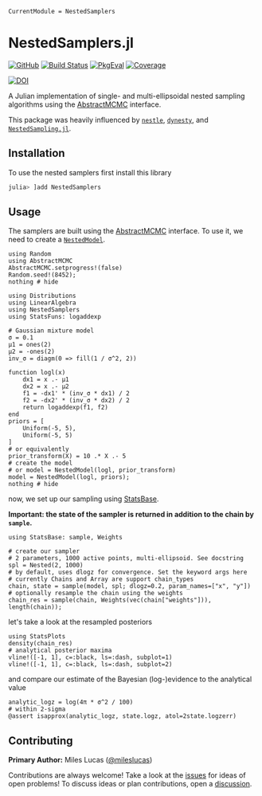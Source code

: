 ```@meta
CurrentModule = NestedSamplers
```

# NestedSamplers.jl

[![GitHub](https://img.shields.io/badge/Code-GitHub-black.svg)](https://github.com/TuringLang/NestedSamplers.jl)
[![Build Status](https://github.com/turinglang/NestedSamplers.jl/workflows/CI/badge.svg?branch=main)](https://github.com/turinglang/NestedSamplers.jl/actions)
[![PkgEval](https://juliaci.github.io/NanosoldierReports/pkgeval_badges/N/NestedSamplers.svg)](https://juliaci.github.io/NanosoldierReports/pkgeval_badges/report.html)
[![Coverage](https://codecov.io/gh/turinglang/NestedSamplers.jl/branch/main/graph/badge.svg)](https://codecov.io/gh/turinglang/NestedSamplers.jl)

[![DOI](https://zenodo.org/badge/DOI/10.5281/zenodo.3950594.svg)](https://doi.org/10.5281/zenodo.3950594)

A Julian implementation of single- and multi-ellipsoidal nested sampling algorithms using the [AbstractMCMC](https://github.com/turinglang/abstractmcmc.jl) interface.

This package was heavily influenced by [`nestle`](https://github.com/kbarbary/nestle), [`dynesty`](https://github.com/joshspeagle/dynesty), and [`NestedSampling.jl`](https://github.com/kbarbary/NestedSampling.jl).


## Installation

To use the nested samplers first install this library

```julia
julia> ]add NestedSamplers
```

## Usage

The samplers are built using the [AbstractMCMC](https://github.com/turinglang/abstractmcmc.jl) interface. To use it, we need to create a [`NestedModel`](@ref).

```@example usage
using Random
using AbstractMCMC
AbstractMCMC.setprogress!(false)
Random.seed!(8452);
nothing # hide
```

```@example usage
using Distributions
using LinearAlgebra
using NestedSamplers
using StatsFuns: logaddexp

# Gaussian mixture model
σ = 0.1
μ1 = ones(2)
μ2 = -ones(2)
inv_σ = diagm(0 => fill(1 / σ^2, 2))

function logl(x)
    dx1 = x .- μ1
    dx2 = x .- μ2
    f1 = -dx1' * (inv_σ * dx1) / 2
    f2 = -dx2' * (inv_σ * dx2) / 2
    return logaddexp(f1, f2)
end
priors = [
    Uniform(-5, 5),
    Uniform(-5, 5)
]
# or equivalently
prior_transform(X) = 10 .* X .- 5
# create the model
# or model = NestedModel(logl, prior_transform)
model = NestedModel(logl, priors);
nothing # hide
```

now, we set up our sampling using [StatsBase](https://github.com/JuliaStats/StatsBase.jl).

**Important:  the state of the sampler is returned in addition to the chain by `sample`.**

```@example usage
using StatsBase: sample, Weights

# create our sampler
# 2 parameters, 1000 active points, multi-ellipsoid. See docstring
spl = Nested(2, 1000)
# by default, uses dlogz for convergence. Set the keyword args here
# currently Chains and Array are support chain_types
chain, state = sample(model, spl; dlogz=0.2, param_names=["x", "y"])
# optionally resample the chain using the weights
chain_res = sample(chain, Weights(vec(chain["weights"])), length(chain));
```

let's take a look at the resampled posteriors

```@example usage
using StatsPlots
density(chain_res)
# analytical posterior maxima
vline!([-1, 1], c=:black, ls=:dash, subplot=1)
vline!([-1, 1], c=:black, ls=:dash, subplot=2)
```
and compare our estimate of the Bayesian (log-)evidence to the analytical value
```@example usage
analytic_logz = log(4π * σ^2 / 100)
# within 2-sigma
@assert isapprox(analytic_logz, state.logz, atol=2state.logzerr)
```

## Contributing

**Primary Author:** Miles Lucas ([@mileslucas](https://github.com/mileslucas))

Contributions are always welcome! Take a look at the [issues](https://github.com/turinglang/nestedsamplers.jl/issues) for ideas of open problems! To discuss ideas or plan contributions, open a [discussion](https://github.com/TuringLang/NestedSamplers.jl/discussions).
